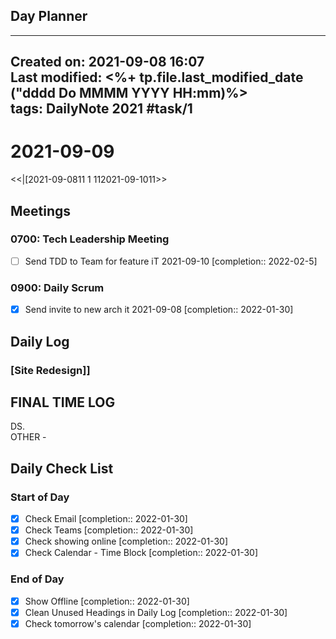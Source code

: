 ## Day Planner
---

Created on: 2021-09-08 16:07  
Last modified:  <%+ tp.file.last_modified_date ("dddd Do MMMM YYYY HH:mm)%>  
tags: DailyNote 2021
#task/1
---

# 2021-09-09  
<<|[2021-09-0811 1 112021-09-1011>>  
## Meetings  
### 0700: Tech Leadership Meeting  
- [ ] Send TDD to Team for feature iT 2021-09-10 [completion:: 2022-02-5]
### 0900: Daily Scrum  
- [x] Send invite to new arch it 2021-09-08 [completion:: 2022-01-30]
## Daily Log  
### [Site Redesign]]  
## FINAL TIME LOG  
DS.  
OTHER -  
## Daily Check List  
### Start of Day  
- [x] Check Email [completion:: 2022-01-30]
- [x] Check Teams [completion:: 2022-01-30]
- [x] Check showing online [completion:: 2022-01-30]
- [x] Check Calendar - Time Block [completion:: 2022-01-30]
### End of Day  
- [x] Show Offline [completion:: 2022-01-30]
- [x] Clean Unused Headings in Daily Log [completion:: 2022-01-30]
- [x] Check tomorrow's calendar [completion:: 2022-01-30]